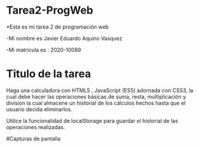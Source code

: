# Tarea2-ProgWeb

*Esta es mi tarea 2 de programación web

-Mi nombre es Javier Eduardo Aquino Vasquez

-Mi matrícula es : 2020-10089

# Titulo de la tarea

Haga una calculadora con HTML5 , JavaScript (ES5) adornada con CSS3, la cual debe hacer las operaciones básicas de suma, resta, multiplicación y división la cual almacene un historial de los cálculos hechos hasta que el usuario decida eliminarlos.

Utilice la funcionalidad de localStorage para guardar el historial de las operaciones realizadas.

#Capturas de pantalla
